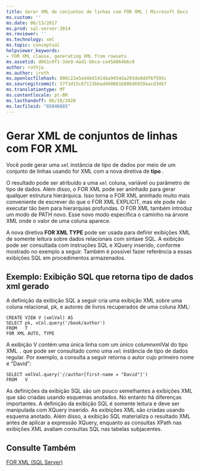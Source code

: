 ```yaml
---
title: Gerar XML de conjuntos de linhas com FOR XML | Microsoft Docs
ms.custom: ''
ms.date: 06/13/2017
ms.prod: sql-server-2014
ms.reviewer: ''
ms.technology: xml
ms.topic: conceptual
helpviewer_keywords:
- FOR XML clause, generating XML from rowsets
ms.assetid: d061c0f1-3de9-4ad1-bbca-ce45d064b6c8
author: rothja
ms.author: jroth
ms.openlocfilehash: 890c22e5ed4bd1414ba9454da293de0ddf6f595c
ms.sourcegitcommit: 57f1d15c67113bbadd40861b886d6929aacd3467
ms.translationtype: MT
ms.contentlocale: pt-BR
ms.lasthandoff: 06/18/2020
ms.locfileid: "85046685"
---
```

# <a name="generate-xml-from-rowsets-with-for-xml"></a>Gerar XML de conjuntos de linhas com FOR XML
  Você pode gerar uma `xml` instância de tipo de dados por meio de um conjunto de linhas usando for XML com a nova diretiva de **tipo** .  
  
 O resultado pode ser atribuído a uma `xml` coluna, variável ou parâmetro de tipo de dados. Além disso, o FOR XML pode ser aninhado para gerar qualquer estrutura hierárquica. Isso torna o FOR XML aninhado muito mais conveniente de escrever do que o FOR XML EXPLICIT, mas ele pode não executar tão bem para hierarquias profundas. O FOR XML também introduz um modo de PATH novo. Esse novo modo especifica o caminho na árvore XML onde o valor de uma coluna aparece.  
  
 A nova diretiva **FOR XML TYPE** pode ser usada para definir exibições XML de somente leitura sobre dados relacionais com sintaxe SQL. A exibição pode ser consultada com instruções SQL e XQuery inserido, conforme mostrado no exemplo a seguir. Também é possível fazer referência a essas exibições SQL em procedimentos armazenados.  
  
## <a name="example-sql-view-returning-generated-xml-data-type"></a>Exemplo: Exibição SQL que retorna tipo de dados xml gerado  
 A definição da exibição SQL a seguir cria uma exibição XML sobre uma coluna relacional, pk, e autores de livros recuperados de uma coluna XML:  
  
```  
CREATE VIEW V (xmlVal) AS  
SELECT pk, xCol.query('/book/author')  
FROM   T  
FOR XML AUTO, TYPE  
```  
  
 A exibição V contém uma única linha com um único columnxmlVal do tipo XML `.` que pode ser consultado como uma `xml` instância de tipo de dados regular. Por exemplo, a consulta a seguir retorna o autor cujo primeiro nome é "David":  
  
```  
SELECT xmlVal.query('//author[first-name = "David"]')  
FROM   V  
```  
  
 As definições da exibição SQL são um pouco semelhantes a exibições XML que são criadas usando esquemas anotados. No entanto há diferenças importantes. A definição da exibição SQL é somente leitura e deve ser manipulada com XQuery inserido. As exibições XML são criadas usando esquema anotado. Além disso, a exibição SQL materializa o resultado XML antes de aplicar a expressão XQuery, enquanto as consultas XPath nas exibições XML avaliam consultas SQL nas tabelas subjacentes.  
  
## <a name="see-also"></a>Consulte Também  
 [FOR XML &#40;SQL Server&#41;](for-xml-sql-server.md)  
  
  
